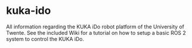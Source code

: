 # kuka-ido
All information regarding the KUKA iDo robot platform of the University of Twente. See the included Wiki for a tutorial on how to setup a basic ROS 2 system to control the KUKA iDo.

